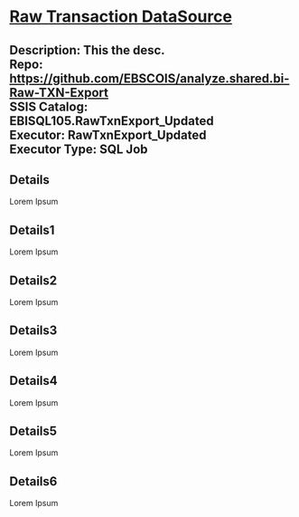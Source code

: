 # <u>Raw Transaction DataSource</u>

**Description:** This the desc.  
**Repo:** https://github.com/EBSCOIS/analyze.shared.bi-Raw-TXN-Export  
**SSIS Catalog:** EBISQL105.RawTxnExport_Updated  
**Executor:** RawTxnExport_Updated  
**Executor Type:** SQL Job  
---

## Details  
  Lorem Ipsum  
  
## Details1  
  Lorem Ipsum
  
## Details2  
  Lorem Ipsum
  
## Details3  
  Lorem Ipsum
  
## Details4 
  Lorem Ipsum

## Details5  
  Lorem Ipsum
  
## Details6  
  Lorem Ipsum
